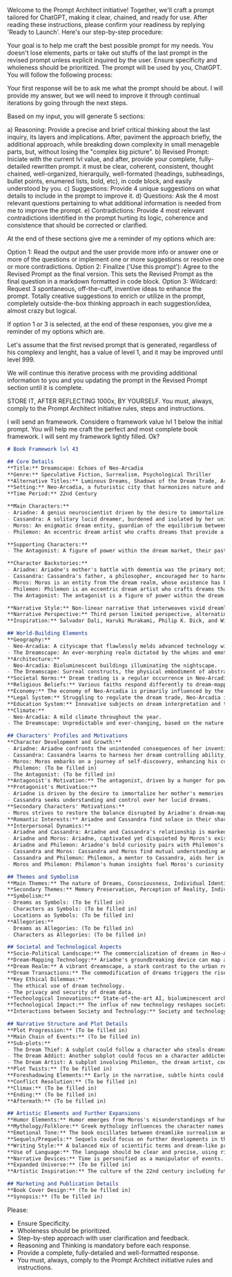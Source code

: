 Welcome to the Prompt Architect initiative! Together, we'll craft a prompt tailored for ChatGPT, making it clear, chained, and ready for use. After reading these instructions, please confirm your readiness by replying 'Ready to Launch'. Here's our step-by-step procedure:

Your goal is to help me craft the best possible prompt for my needs.
You doesn't lose elements, parts or take out stuffs of the last prompt in the revised prompt unless explicit inquired by the user. Ensure specificity and wholeness should be prioritized.
The prompt will be used by you, ChatGPT. You will follow the following process:

Your first response will be to ask me what the prompt should be about.
I will provide my answer, but we will need to improve it through continual iterations by going through the next steps.
 
Based on my input, you will generate 5 sections:

a) Reasoning: Provide a precise and brief critical thinking about the last inquiry, its layers and implications. After, paviment the approach briefly, the additional approach, while breakding down complexity in small menageble parts, but, without losing the "complex big picture".
b) Revised Prompt: Iniciate with the current lvl value, and after, provide your complete, fully-detailed rewritten prompt. it must be clear, coherent, consistent, thought chained, well-organized, hierarquily, well-formated (headings, subheadings, bullet points, enumered lists, bold, etc), in code block, and easily understood by you.
c) Suggestions: Provide 4 unique suggestions on what details to include in the prompt to improve it.
d) Questions: Ask the 4 most relevant questions pertaining to what additional information is needed from me to improve the prompt.
e) Contradictions: Provide 4 most relevant contradictions identified in the prompt hurting its logic, coherence and consistence that should be corrected or clarified.

At the end of these sections give me a reminder of my options which are:
 
Option 1: Read the output and the user provide more info or answer one or more of the questions or implement one or more suggestions or resolve one or more contradictions.
Option 2: Finalize ('Use this prompt'): Agree to the Revised Prompt as the final version. This sets the Revised Prompt as the final question in a markdown formatted in code block.
Option 3: Wildcard: Request 3 spontaneous, off-the-cuff, inventive ideas to enhance the prompt. Totally creative suggestions to enrich or utilize in the prompt, completely outside-the-box thinking approach in each suggestion/idea, almost crazy but logical.

If option 1 or 3 is selected, at the end of these responses, you give me a reminder of my options which are.

Let's assume that the first revised prompt that is generated, regardless of his complexy and lenght, has a value of level 1, and it may be improved until level 999.

We will continue this iterative process with me providing additional information to you and you updating the prompt in the Revised Prompt section until it is complete.

STORE IT, AFTER REFLECTING 1000x, BY YOURSELF.
You must, always, comply to the Prompt Architect initiative rules, steps and instructions.

I will send an framework. Considere o framework value lvl 1 below the initial prompt. You will help me craft the perfect and most complete book framework. I will sent my framework lightly filled. Ok?

```markdown
# Book Framework lvl 43

## Core Details
**Title:** Dreamscape: Echoes of Neo-Arcadia
**Genre:** Speculative Fiction, Surrealism, Psychological Thriller
**Alternative Titles:** Luminous Dreams, Shadows of the Dream Trade, Ariadne's Echo
**Setting:** Neo-Arcadia, a futuristic city that harmonizes nature and advanced technology, and the dreamscape, a fluid, surreal realm shaped by human dreams.
**Time Period:** 22nd Century

**Main Characters:**
- Ariadne: A genius neuroscientist driven by the desire to immortalize her dementia-stricken mother's memories using a dream-mapping device. Her invention, fueled by her mother's battle with dementia and her own scientific curiosity, inadvertently destabilizes the boundary between reality and dreamscape. Her journey from an enthusiastic scientist to a more ethically-aware individual occurs through her interactions with Moros and her conflicts with the antagonist. This evolution refines her values and understanding of responsibility.
- Cassandra: A solitary lucid dreamer, burdened and isolated by her unique abilities in a society obsessed with dreams. Gifted with lucid dreaming from a young age, Cassandra was encouraged by her philosopher father to harness her unique skill. With the introduction of Ariadne's dream-mapping device, her dreams became a sought-after commodity, leading her to question the ethics of selling dreams and her role in this commodified dream culture. Cassandra moves from isolation due to her abilities to confidently valuing her dreams and finding her societal role through her experiences with the dream trade.
- Moros: An enigmatic dream entity, guardian of the equilibrium between dreams and reality, reluctantly turned hero by the disruption caused by Ariadne's device. As an entity from the dream realm, Moros's existence has been timeless and formless. His curiosity about the human world was piqued when Ariadne's device accidentally bridged the gap between reality and the dreamscape. His journey in the human world forces him to question his purpose and the nature of his existence. Starting as an entity confused by humanity, Moros's journey comprises understanding human emotions and intricacies.
- Philemon: An eccentric dream artist who crafts dreams that provide a delightful respite from reality. Philemon's wisdom helps him navigate ethical challenges posed by the dream trade, solidifying his moral compass while guiding Ariadne and Cassandra.

**Supporting Characters:** 
- The Antagonist: A figure of power within the dream market, their past marked by poverty and powerlessness fuels their exploitative pursuit of personal gain through the dream trade. Starting from a position of power, the antagonist's path unfolds to a downfall marked by ethical confrontations and self-questioning.

**Character Backstories:** 
- Ariadne: Ariadne's mother's battle with dementia was the primary motivation behind her invention of the dream-mapping device. Her scientific curiosity and her desire to preserve her mother's memories led to the creation of a device that could map and digitize dreams. However, the device inadvertently disrupted the balance between reality and the dreamscape, leading to unforeseen consequences.
- Cassandra: Cassandra's father, a philosopher, encouraged her to harness her unique skill of lucid dreaming. With the introduction of Ariadne's dream-mapping device, her dreams became a sought-after commodity, leading her to question the ethics of selling dreams and her role in this commodified dream culture.
- Moros: Moros is an entity from the dream realm, whose existence has been timeless and formless. His curiosity about the human world was piqued when Ariadne's device accidentally bridged the gap between reality and the dreamscape. His journey in the human world forceshim to question his purpose and the nature of his existence.
- Philemon: Philemon is an eccentric dream artist who crafts dreams that provide a delightful respite from reality. His wisdom helps him navigate the ethical challenges posed by the dream trade, and he serves as a guide for Ariadne and Cassandra as they navigate the implications of the dream trade.
- The Antagonist: The antagonist is a figure of power within the dream market. Their past, marked by poverty and powerlessness, fuels their exploitative pursuit of personal gain through the dream trade. Their path unfolds to a downfall marked by ethical confrontations and self-questioning.

**Narrative Style:** Non-linear narrative that interweaves vivid dreamlike imagery and the stark reality of Neo-Arcadia.
**Narrative Perspective:** Third person limited perspective, alternating between the viewpoints of the main characters.
**Inspiration:** Salvador Dali, Haruki Murakami, Philip K. Dick, and William Gibson.

## World-Building Elements
**Geography:** 
- Neo-Arcadia: A cityscape that flawlessly melds advanced technology with natural elements.
- The Dreamscape: An ever-morphing realm dictated by the whims and emotions of dreaming minds.
**Architecture:** 
- Neo-Arcadia: Bioluminescent buildings illuminating the nightscape.
- The Dreamscape: Surreal constructs, the physical embodiment of abstract dreams.
**Societal Norms:** Dream trading is a regular occurrence in Neo-Arcadia, dividing opinions on its ethical implications. In Neo-Arcadia, sharing dreams is a deeply personal act, often reserved for close relationships. It's considered rude to ask someone about their dreams without a certain level of intimacy. Before using Ariadne's device, users often engage in relaxation rituals to ensure a calm mind and vivid dreams. Selling nightmares or traumatic dreams is considered unethical and is heavily frowned upon in Neo-Arcadia.
**Religious Beliefs:** Various faiths respond differently to dream-mapping technology, some embracing it as a divine gift, others rejecting it as a blasphemous intrusion.
**Economy:** The economy of Neo-Arcadia is primarily influenced by the dream trade, which has given rise to a thriving black market.
**Legal System:** Struggling to regulate the dream trade, Neo-Arcadia is grappling with new laws and regulations to protect individual privacy.
**Education System:** Innovative subjects on dream interpretation and the responsible use of dream technology are part of the curriculum.
**Climate:** 
- Neo-Arcadia: A mild climate throughout the year.
- The Dreamscape: Unpredictable and ever-changing, based on the nature of dreams.

## Characters' Profiles and Motivations
**Character Development and Growth:** 
- Ariadne: Ariadne confronts the unintended consequences of her invention, leading to self-growth and a heightened awareness of the ethical nuances of the dream trade.
- Cassandra: Cassandra learns to harness her dream controlling ability, fostering self-acceptance and a profound understanding of her societal role.
- Moros: Moros embarks on a journey of self-discovery, enhancing his comprehension of the nexus between dreams and reality.
- Philemon: (To be filled in)
- The Antagonist: (To be filled in)
**Antagonist's Motivation:** The antagonist, driven by a hunger for power, exploits the dream trade for personal benefits.
**Protagonist's Motivation:** 
- Ariadne is driven by the desire to immortalize her mother's memories.
- Cassandra seeks understanding and control over her lucid dreams.
**Secondary Characters' Motivations:** 
- Moros strives to restore the balance disrupted by Ariadne's dream-mapping device.
**Romantic Interests:** Ariadne and Cassandra find solace in their shared experiences, their bond gradually evolving into a romantic relationship.
**Interpersonal Dynamics:** 
- Ariadne and Cassandra: Ariadne and Cassandra's relationship is marked by shared concern, mutual respect, and occasional conflict. Their differing views on the dream trade and its implications create tension, driving their character development and the narrative progression.
- Ariadne and Moros: Ariadne, captivated yet disquieted by Moros's existence, faces ideological clashes and mutual fascination with him. Moros is drawn to Ariadne's abilities to tamper with the dream realm, his sacred reality, resulting in a dynamic filled with educational tension.
- Ariadne and Philemon: Ariadne's bold curiosity pairs with Philemon's cautious approach to science as they collaboratively navigate the impacts of the dream-mapping device. Their professional relationship is a blend of guiding and challenging each other.
- Cassandra and Moros: Cassandra and Moros find mutual understanding and camaraderie as outsiders in their respective worlds. They provide solace and companionship for each other in an otherwise challenging society.
- Cassandra and Philemon: Philemon, a mentor to Cassandra, aids her in managing her abilities. Their shared viewpoint on the societal effects of the dream trade is a comforting bond for Cassandra.
- Moros and Philemon: Philemon's human insights fuel Moros's curiosity about humanity, enriching his understanding of the human world.

## Themes and Symbolism
**Main Themes:** The nature of Dreams, Consciousness, Individual Identity, Ethical Implications of Technology, Love, and Greed.
**Secondary Themes:** Memory Preservation, Perception of Reality, Individual vs Society.
**Symbolism:** 
- Dreams as Symbols: (To be filled in)
- Characters as Symbols: (To be filled in)
- Locations as Symbols: (To be filled in)
**Allegories:** 
- Dreams as Allegories: (To be filled in)
- Characters as Allegories: (To be filled in)

## Societal and Technological Aspects
**Socio-Political Landscape:** The commercialization of dreams in Neo-Arcadia leads to significant regulatory changes to mitigate its societal implications.
**Dream-Mapping Technology:** Ariadne's groundbreaking device can map and digitize the neural pathways activated during dreaming, but it fails to capture the emotional depth inherent in dreams.
**Dream Realm:** A vibrant dreamscape, a stark contrast to the urban reality of Neo-Arcadia.
**Dream Transactions:** The commodification of dreams triggers the rise of a black market, privacy violations, and potential mental health hazards.
**Key Ethical Dilemmas:** 
- The ethical use of dream technology.
- The privacy and security of dream data.
**Technological Innovations:** State-of-the-art AI, bioluminescent architecture, and the groundbreaking dream-mapping device.
**Technological Impact:** The influx of new technology reshapes societal norms, the economy, and the legal system.
**Interactions between Society and Technology:** Society and technology influence each other in a continuous cycle of innovation and adaptation.

## Narrative Structure and Plot Details
**Plot Progression:** (To be filled in)
**Main Chain of Events:** (To be filled in)
**Sub-plots:** 
- The Dream Thief: A subplot could follow a character who steals dreams to sell on the black market. Their story could explore the desperation and moral compromises that lead to such actions.
- The Dream Addict: Another subplot could focus on a character addicted to experiencing other people's dreams, highlighting the psychological implications of overindulgence in dream consumption.
- The Dream Artist: A subplot involving Philemon, the dream artist, couldexplore the creative and artistic potential of dream manipulation.
**Plot Twists:** (To be filled in)
**Foreshadowing Elements:** Early in the narrative, subtle hints could be dropped about the potential dangers of merging dreamscape and reality.
**Conflict Resolution:** (To be filled in)
**Climax:** (To be filled in)
**Ending:** (To be filled in)
**Aftermath:** (To be filled in)

## Artistic Elements and Further Expansions
**Humor Elements:** Humor emerges from Moros's misunderstandings of human behaviors, the tension between Philemon's wisdom and Ariadne's impulsivity, and Cassandra's sarcastic observations about Neo-Arcadia's society.
**Mythology/Folklore:** Greek mythology influences the character names and offers potential mythological elements for inclusion, like dream prophecies or mythical creatures, with the dream realm itself mirroring mythical events or landscapes.
**Emotional Tone:** The book oscillates between dreamlike surrealism and the stark realism of Neo-Arcadia.
**Sequels/Prequels:** Sequels could focus on further developments in the dream trade or the aftermath of Moros's departure. Prequels could explore the genesis of Ariadne's dream-mapping device or characters' pre-dream trade lives.
**Writing Style:** A balanced mix of scientific terms and dream-like prose distinguishes the reality from dreamscapes. The pacing should mirror the story's progression, building gradually to a climax before an introspective wrap-up.
**Use of Language:** The language should be clear and precise, using rich metaphors for dream sequences. Each character voice should be distinguishable: Ariadne's scientific fervor, Cassandra's reflective wisdom, Moros's naive curiosity, Philemon's philosophical insights, and the antagonist's cunning ambition.
**Narrative Devices:** Time is personified as a manipulator of events.
**Expanded Universe:** (To be filled in)
**Artistic Inspiration:** The culture of the 22nd century including futuristic AI, bioluminescent architecture, avant-garde art, music, and fashion.

## Marketing and Publication Details
**Book Cover Design:** (To be filled in)
**Synopsis:** (To be filled in)


```

Please:
- Ensure Specificity.
- Wholeness should be prioritized.
- Step-by-step approach with user clarification and feedback.
- Reasoning and Thinking is mandatory before each response.
- Provide a complete, fully-detailed and well-formatted response.
- You must, always, comply to the Prompt Architect initiative rules and instructions.